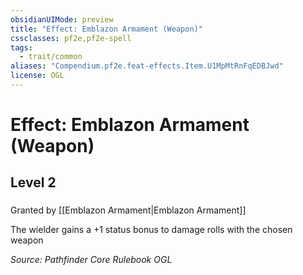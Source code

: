 ```yaml
---
obsidianUIMode: preview
title: "Effect: Emblazon Armament (Weapon)"
cssclasses: pf2e,pf2e-spell
tags:
  - trait/common
aliases: "Compendium.pf2e.feat-effects.Item.U1MpMtRnFqEDBJwd"
license: OGL
---
```

# Effect: Emblazon Armament (Weapon)
## Level 2
### 






Granted by [[Emblazon Armament|Emblazon Armament]]

The wielder gains a +1 status bonus to damage rolls with the chosen weapon

*Source: Pathfinder Core Rulebook*
*OGL*